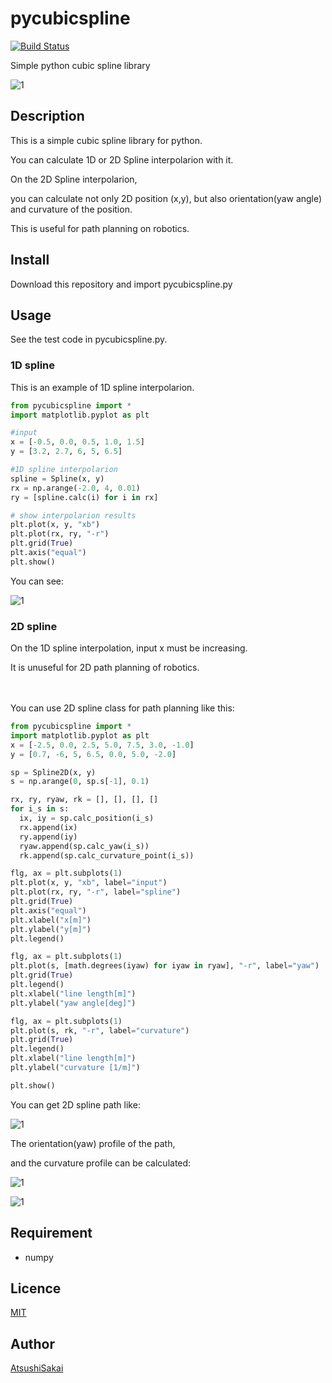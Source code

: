 # pycubicspline

[![Build Status](https://travis-ci.org/AtsushiSakai/pycubicspline.svg?branch=master)](https://travis-ci.org/AtsushiSakai/pycubicspline)

Simple python cubic spline library 

![1](https://github.com/AtsushiSakai/pycubicspline/blob/master/images/figure_1-2.png)

## Description

This is a simple cubic spline library for python.

You can calculate 1D or 2D Spline interpolarion with it.

On the 2D Spline interpolarion,

you can calculate not only 2D position (x,y), but also orientation(yaw angle) and curvature of the position.

This is useful for path planning on robotics.

## Install

Download this repository and import pycubicspline.py

## Usage

See the test code in pycubicspline.py.

### 1D spline

This is an example of 1D spline interpolarion.

```python
from pycubicspline import * 
import matplotlib.pyplot as plt

#input 
x = [-0.5, 0.0, 0.5, 1.0, 1.5]
y = [3.2, 2.7, 6, 5, 6.5]

#1D spline interpolarion
spline = Spline(x, y)
rx = np.arange(-2.0, 4, 0.01)
ry = [spline.calc(i) for i in rx]

# show interpolarion results
plt.plot(x, y, "xb")
plt.plot(rx, ry, "-r")
plt.grid(True)
plt.axis("equal")
plt.show()
```

You can see:

![1](https://github.com/AtsushiSakai/pycubicspline/blob/master/images/figure_1.png)

### 2D spline

On the 1D spline interpolation, input x must be increasing.

It is unuseful for 2D path planning of robotics.

　

You can use 2D spline class for path planning like this:

```python
from pycubicspline import * 
import matplotlib.pyplot as plt
x = [-2.5, 0.0, 2.5, 5.0, 7.5, 3.0, -1.0]
y = [0.7, -6, 5, 6.5, 0.0, 5.0, -2.0]

sp = Spline2D(x, y)
s = np.arange(0, sp.s[-1], 0.1)

rx, ry, ryaw, rk = [], [], [], []
for i_s in s:
  ix, iy = sp.calc_position(i_s)
  rx.append(ix)
  ry.append(iy)
  ryaw.append(sp.calc_yaw(i_s))
  rk.append(sp.calc_curvature_point(i_s))

flg, ax = plt.subplots(1)
plt.plot(x, y, "xb", label="input")
plt.plot(rx, ry, "-r", label="spline")
plt.grid(True)
plt.axis("equal")
plt.xlabel("x[m]")
plt.ylabel("y[m]")
plt.legend()

flg, ax = plt.subplots(1)
plt.plot(s, [math.degrees(iyaw) for iyaw in ryaw], "-r", label="yaw")
plt.grid(True)
plt.legend()
plt.xlabel("line length[m]")
plt.ylabel("yaw angle[deg]")

flg, ax = plt.subplots(1)
plt.plot(s, rk, "-r", label="curvature")
plt.grid(True)
plt.legend()
plt.xlabel("line length[m]")
plt.ylabel("curvature [1/m]")

plt.show()
```

You can get 2D spline path like:

![1](https://github.com/AtsushiSakai/pycubicspline/blob/master/images/figure_1-2.png)

The orientation(yaw) profile of the path,

and the curvature profile can be calculated:

![1](https://github.com/AtsushiSakai/pycubicspline/blob/master/images/figure_2.png)


![1](https://github.com/AtsushiSakai/pycubicspline/blob/master/images/figure_3.png)


## Requirement

- numpy

## Licence

[MIT](https://github.com/tcnksm/tool/blob/master/LICENCE)

## Author

[AtsushiSakai](https://github.com/AtsushiSakai)


